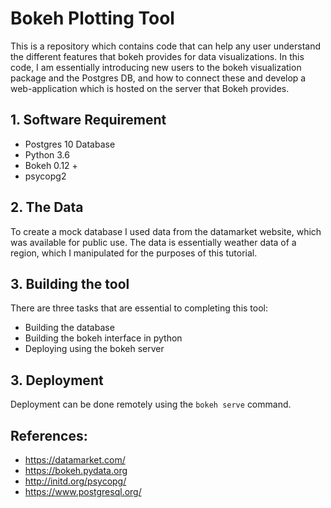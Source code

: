 # Bokeh Plotting Tool 

This is a repository which contains code that can help any user understand the different features that bokeh provides for data visualizations. In this code, I am essentially introducing new users to the bokeh visualization package and the Postgres DB, and how to connect these and develop a web-application which is hosted on the server that Bokeh provides.

## 1. Software Requirement
* Postgres 10 Database
* Python 3.6
* Bokeh 0.12 + 
* psycopg2

## 2. The Data

To create a mock database I used data from the datamarket website, which was available for public use. The data is essentially weather data of a region, which I manipulated for the purposes of this tutorial.

## 3. Building the tool

There are three tasks that are essential to completing this tool:

* Building the database 
* Building the bokeh interface in python 
* Deploying using the bokeh server

## 3. Deployment

Deployment can be done remotely using the ` bokeh serve ` command.

## References:

* https://datamarket.com/
* https://bokeh.pydata.org
* http://initd.org/psycopg/
* https://www.postgresql.org/
